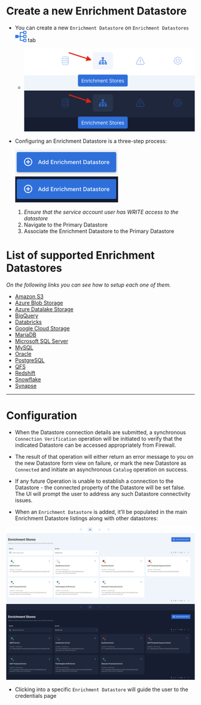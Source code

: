 
# Create a new Enrichment Datastore

* You can create a new `Enrichment Datastore` on `Enrichment Datastores` 
![Screenshot](../assets/enrichment/icons/enrichment.svg) tab 

    - ![Screenshot](../assets/enrichment/create-new-enrichment-light.png#only-light)![Screenshot](../assets/enrichment/create-new-enrichment-dark.png#only-dark)
 

* Configuring an Enrichment Datastore is a three-step process:

    ![Screenshot](../assets/enrichment/add-enrichment-datastore-light.png#only-light)![Screenshot](../assets/enrichment/add-enrichment-datastore-dark.png#only-dark)

    1. *Ensure that the service account user has WRITE access to the datastore*
    2.  Navigate to the Primary Datastore
    3.  Associate the Enrichment Datastore to the Primary Datastore
 

# List of supported Enrichment Datastores

*On the following links you can see how to setup each one of them.*

* [Amazon S3](/userguide/datastores/amazon-s3)
* [Azure Blob Storage](/userguide/datastores/azure-blob-storage)
* [Azure Datalake Storage](/userguide/datastores/azure-datalake-storage)
* [BigQuery](/userguide/datastores/bigquery)
* [Databricks](/userguide/datastores/databricks)
* [Google Cloud Storage](/userguide/datastores/google-cloud-storage)
* [MariaDB](/userguide/datastores/maria-db)
* [Microsoft SQL Server](/userguide/datastores/microsoft-sql-server)
* [MySQL](/userguide/datastores/mysql)
* [Oracle](/userguide/datastores/oracle)
* [PostgreSQL](/userguide/datastores/postgresql)
* [QFS](/userguide/datastores/qfs)
* [Redshift](/userguide/datastores/redshift)
* [Snowflake](/userguide/datastores/snowflake)
* [Synapse](/userguide/datastores/synapse)

---

# Configuration

* When the Datastore connection details are submitted, a synchronous `Connection Verification` operation will be initiated to verify that the indicated Datastore can be accessed appropriately from Firewall. 

* The result of that operation will either return an error message to you on the new Datastore form view on failure, or mark the new Datastore as `Connected` and initiate an asynchronous `Catalog` operation on success.  

* If any future Operation is unable to establish a connection to the Datastore - the connected property of the Datastore will be set false. The UI will prompt the user to address any such Datastore connectivity issues.

* When an `Enrichment Datastore` is added, it’ll be populated in the main Enrichment Datastore listings along with other datastores:

 ![Screenshot](../assets/enrichment/main-page-light.png#only-light)
 ![Screenshot](../assets/enrichment/main-page-dark.png#only-dark)

* Clicking into a specific `Enrichment Datastore` will guide the user to the credentials page